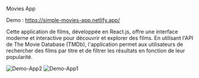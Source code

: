 Movies App

Demo : https://simple-movies-app.netlify.app/

Cette application de films, développée en React.js, offre une interface moderne et interactive pour découvrir et explorer des films. 
En utilisant l'API de The Movie Database (TMDb), l'application permet aux utilisateurs de rechercher des films par titre et de filtrer les résultats en fonction de leur popularité.

![Demo-App2](https://github.com/user-attachments/assets/598bf153-7796-4c88-bf1e-0eb6f947031a)
![Demo-App1](https://github.com/user-attachments/assets/a2ff0c2e-310a-4a12-b2d0-d3afdb479ebd)


